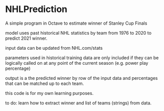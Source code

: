 # NHLPrediction
A simple program in Octave to estimate winner of Stanley Cup Finals

model uses past historical NHL statistics by team from 1976 to 2020 to predict 2021 winner.

input data can be updated from NHL.com/stats

parameters used in historical training data are only included if they can be logically called on at any point of the current season (e.g. power play percentage)

output is a the predicted winner by row of the input data and percentages that can be matched up to each team.

this code is for my own learning purposes.

to do: learn how to extract winner and list of teams (strings) from data.
